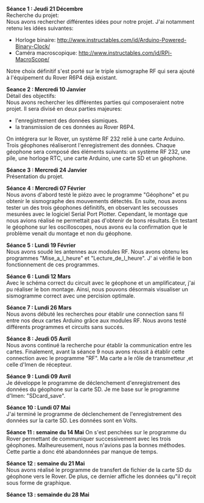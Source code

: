 
**Séance 1 : Jeudi 21 Décembre**  
Recherche du projet:  
Nous avons rechercher différentes idées pour notre projet. J'ai notamment retenu les idées suivantes:
- Horloge binaire: http://www.instructables.com/id/Arduino-Powered-Binary-Clock/ 
- Caméra macroscopique: http://www.instructables.com/id/RPi-MacroScope/   
  
Notre choix définitif s'est porté sur le triple sismographe RF qui sera ajouté à l'équipement du Rover R6P4 déjà existant.


**Seance 2 : Mercredi 10 Janvier**   
Détail des objectifs:  
Nous avons rechercher les différentes parties qui composeraient notre projet. Il sera divisé en deux parties majeures:
- l'enregistrement des données sismiques.
- la transmission de ces données au Rover R6P4.  
  
On intégrera sur le Rover, un système RF 232 relié à une carte Arduino. Trois géophones réaliseront l'enregistrement des données.
Chaque géophone sera composé des éléments suivants: un système RF 232, une pile, une horloge RTC, une carte Arduino, une carte SD et un géophone.

**Séance 3 : Mercredi 24 Janvier**  
Présentation du projet.

**Séance 4 : Mercredi 07 Février**  
Nous avons d'abord testé le piézo avec le programme "Géophone" et pu obtenir le sismographe des mouvements détectés. En suite, nous avons tester un des trois géophones définitifs, en observant les secousses mesurées avec le logiciel Serial Port  Plotter. Cependant, le montage que nous avions réalisé ne permettait pas d'obtenir de bons résultats. En testant le géophone sur les oscilloscopes, nous avons eu la confirmation que le problème venait du montage et non du géophone.

**Séance 5 : Lundi 19 Février**  
Nous avons soudé les antennes aux modules RF. Nous avons obtenu les programmes "Mise_a_l_heure" et "Lecture_de_l_heure". J' ai vérifié le bon fonctionnement de ces programmes.

**Séance 6 : Lundi 12 Mars**  
Avec le schéma correct du circuit avec le géophone et un amplificateur, j'ai pu réaliser le bon montage. Ainsi, nous pouvons désormais visualiser un sismogramme correct avec une percision optimale.
  
**Séance 7 : Lundi 26 Mars**  
Nous avons débuté les recherches pour établir une connection sans fil entre nos deux cartes Arduino grâce aux modules RF. Nous avons testé différents programmes et circuits sans succés.
  
**Séance 8 : Jeudi 05 Avril**  
Nous avons continué la recherche pour établir la communication entre les cartes. Finalement, avant la séance 9 nous avons réussit à établir cette connection avec le programme "RF". Ma carte a le rôle de transmetteur ,et celle d'Imen de récepteur.
  
**Séance 9 : Lundi 09 Avril**  
Je développe le programme de déclenchement d'enregistrement des données du géophone sur la carte SD. Je me base sur le programme d'Imen: "SDcard_save".

**Séance 10 : Lundi 07 Mai**  
J'ai terminé le programme de déclenchement de l'enregistrement des données sur la carte SD. Les données sont en Volts.

**Séance 11 : semaine du 14 Mai**
On s'est penchées sur le programme du Rover permettant de communiquer successivement avec les trois géophones. Malheureusement, nous n'avions pas la bonnes méthodes. Cette partie a donc été abandonnées par manque de temps. 

**Séance 12 : semaine du 21 Mai**  
Nous avons réalisé le programme de transfert de fichier de la carte SD du géophone vers le Rover. De plus, ce dernier affiche les données qu"il reçoit sous forme de graphique.
  
**Séance 13 : semainde du 28 Mai**  

